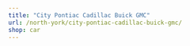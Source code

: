 ```yaml
---
title: "City Pontiac Cadillac Buick GMC"
url: /north-york/city-pontiac-cadillac-buick-gmc/
shop: car
---
```

